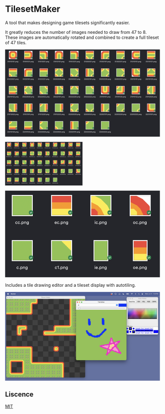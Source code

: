 # TilesetMaker
A tool that makes designing game tilesets significantly easier. <br/>

It greatly reduces the number of images needed to draw from 47 to 8. These images are automatically rotated and combined to create a full tileset of 47 tiles. <br/>

![full tileset consisting of 47 tiles](/resources/47tiles.png)

<img src="/resources/47tiles.png" style="width: 50%; height: 50%">

![reduced tileset consisting of 8 images](/resources/8tiles.png)

Includes a tile drawing editor and a tileset display with autotiling.

![screenshot](/resources/screenshot.png)

## Liscence
[MIT](https://choosealicense.com/licenses/mit/)

